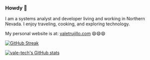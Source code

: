 ### Howdy 👋

I am a systems analyst and developer living and working in Northern Nevada. I enjoy traveling, cooking, and exploring technology.

My personal website is at: [valetrujillo.com](https://valetrujillo.com/) 😄😄😄

<!--
**vale-tech/vale-tech** is a ✨ _special_ ✨ repository because its `README.md` (this file) appears on your GitHub profile.

Here are some ideas to get you started:

- 🔭 I’m currently working on ...
- 🌱 I’m currently learning ...
- 👯 I’m looking to collaborate on ...
- 🤔 I’m looking for help with ...
- 💬 Ask me about ...
- 📫 How to reach me: ...
- 😄 Pronouns: ...
- ⚡ Fun fact: ...
-->

[![GitHub Streak](https://github-readme-streak-stats.herokuapp.com?user=vale-tech&theme=radical)](https://git.io/streak-stats)

[![vale-tech's GitHub stats](https://github-readme-stats.vercel.app/api?username=vale-tech&show_icons=true&theme=radical)](https://github.com/vale-tech/github-readme-stats)



